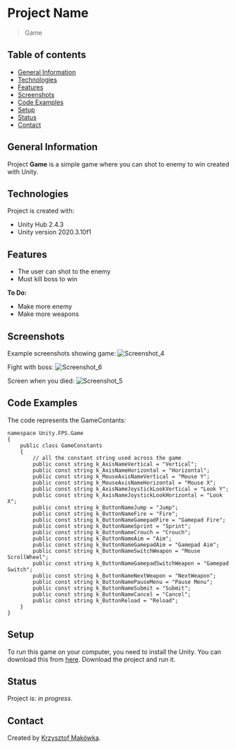 # Project Name
> Game

## Table of contents
* [General Information](#general-information)
* [Technologies](#technologies)
* [Features](#features)
* [Screenshots](#screenshots)
* [Code Examples](#code-examples)
* [Setup](#setup)
* [Status](#status)
* [Contact](#contact)

## General Information
Project **Game** is a simple game where you can shot to enemy to win created with Unity.

## Technologies
Project is created with:
- Unity Hub 2.4.3
- Unity version 2020.3.10f1

## Features
- The user can shot to the enemy
- Must kill boss to win

**To Do:**
- Make more enemy
- Make more weapons


## Screenshots
Example screenshots showing game:
![Screenshot_4](https://user-images.githubusercontent.com/84870985/119891166-fc7c2400-bf38-11eb-9f19-5fec41bdb067.png)


Fight with boss:
![Screenshot_6](https://user-images.githubusercontent.com/84870985/119890978-c179f080-bf38-11eb-9a37-190c50258288.png)


Screen when you died:
![Screenshot_5](https://user-images.githubusercontent.com/84870985/119890998-c76fd180-bf38-11eb-8730-5c35236bd48d.png)



## Code Examples
The code represents the GameContants:
```
namespace Unity.FPS.Game
{
    public class GameConstants
    {
        // all the constant string used across the game
        public const string k_AxisNameVertical = "Vertical";
        public const string k_AxisNameHorizontal = "Horizontal";
        public const string k_MouseAxisNameVertical = "Mouse Y";
        public const string k_MouseAxisNameHorizontal = "Mouse X";
        public const string k_AxisNameJoystickLookVertical = "Look Y";
        public const string k_AxisNameJoystickLookHorizontal = "Look X";
        public const string k_ButtonNameJump = "Jump";
        public const string k_ButtonNameFire = "Fire";
        public const string k_ButtonNameGamepadFire = "Gamepad Fire";
        public const string k_ButtonNameSprint = "Sprint";
        public const string k_ButtonNameCrouch = "Crouch";
        public const string k_ButtonNameAim = "Aim";
        public const string k_ButtonNameGamepadAim = "Gamepad Aim";
        public const string k_ButtonNameSwitchWeapon = "Mouse ScrollWheel";
        public const string k_ButtonNameGamepadSwitchWeapon = "Gamepad Switch";
        public const string k_ButtonNameNextWeapon = "NextWeapon";
        public const string k_ButtonNamePauseMenu = "Pause Menu";
        public const string k_ButtonNameSubmit = "Submit";
        public const string k_ButtonNameCancel = "Cancel";
        public const string k_ButtonReload = "Reload";
    }
}
```

## Setup
To run this game on your computer, you need to install the Unity. 
You can download this from  [here](https://unity.com/).
Download the project and run it.


## Status
Project is: *in progress*.

## Contact
Created by [Krzysztof Makówka](https://github.com/KrzyMK).

